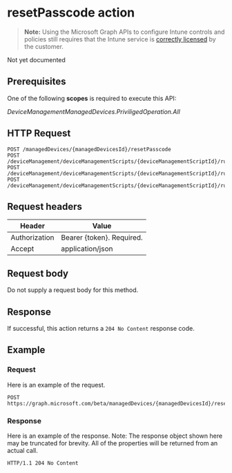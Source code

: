 ﻿# resetPasscode action

> **Note:** Using the Microsoft Graph APIs to configure Intune controls and policies still requires that the Intune service is [correctly licensed](https://go.microsoft.com/fwlink/?linkid=839381) by the customer.

Not yet documented
## Prerequisites
One of the following **scopes** is required to execute this API:

*DeviceManagementManagedDevices.PriviligedOperation.All*
## HTTP Request
<!-- {
  "blockType": "ignored"
}
-->
```http
POST /managedDevices/{managedDevicesId}/resetPasscode
POST /deviceManagement/deviceManagementScripts/{deviceManagementScriptId}/runStates/{deviceManagementScriptStateId}/managedDevice//resetPasscode
POST /deviceManagement/deviceManagementScripts/{deviceManagementScriptId}/runStates/{deviceManagementScriptStateId}/user//managedDevices/{managedDeviceId}/resetPasscode
POST /deviceManagement/deviceManagementScripts/{deviceManagementScriptId}/runStates/{deviceManagementScriptStateId}/managedDevice//detectedApps/{detectedAppId}/managedDevices/{managedDeviceId}/resetPasscode
```

## Request headers
|Header|Value|
|---|---|
|Authorization|Bearer {token}. Required.|
|Accept|application/json|

## Request body
Do not supply a request body for this method.

## Response
If successful, this action returns a `204 No Content` response code.

## Example
### Request
Here is an example of the request.
```http
POST https://graph.microsoft.com/beta/managedDevices/{managedDevicesId}/resetPasscode
```

### Response
Here is an example of the response. Note: The response object shown here may be truncated for brevity. All of the properties will be returned from an actual call.
```http
HTTP/1.1 204 No Content
```



